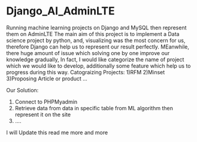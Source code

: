 # Django_AI_AdminLTE
Running machine learning projects on Django  and MySQL then represent them on AdminLTE
The main aim of this project is to implement a Data science project by python, and, visualizing was the most concern for us, therefore Django can help us to represent our result
perfectly. MEanwhile, there huge amount of issue which solving one by one improve our knowledge gradually, In fact, I would like categorize the name of project which we would like
to develop, additionally some feature which help us to progress during this way.
Catograizing Projects:
1)RFM
2)Minset
3)Proposing Article or product
...

Our Solution:
1) Connect to PHPMyadmin
2) Retrieve data from data in specific table from ML algorithm then represent it on the site
3) ....


I will Update this read me more and more
